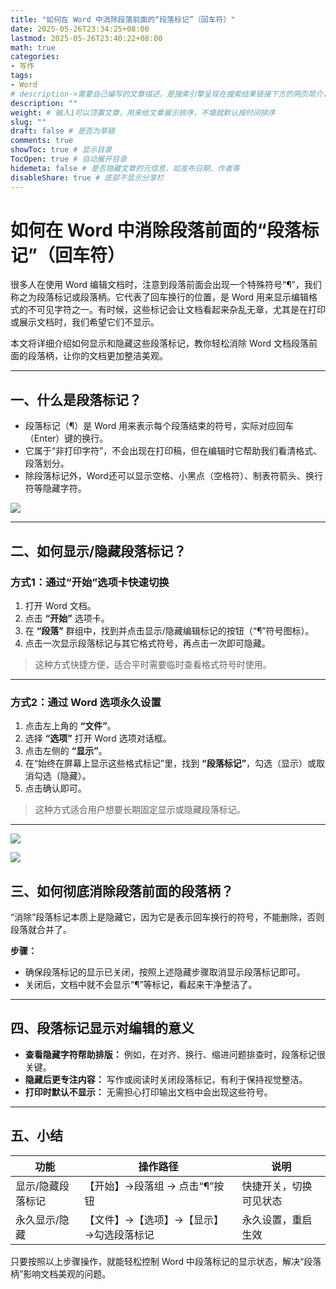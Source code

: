 ```yaml
---
title: "如何在 Word 中消除段落前面的“段落标记”（回车符）"
date: 2025-05-26T23:34:25+08:00
lastmod: 2025-05-26T23:40:22+08:00
math: true
categories:
- 写作
tags:
- Word
# description->需要自己编写的文章描述，是搜索引擎呈现在搜索结果链接下方的网页简介，建议设置
description: ""
weight: # 输入1可以顶置文章，用来给文章展示排序，不填就默认按时间排序
slug: ""
draft: false # 是否为草稿
comments: true
showToc: true # 显示目录
TocOpen: true # 自动展开目录
hidemeta: false # 是否隐藏文章的元信息，如发布日期、作者等
disableShare: true # 底部不显示分享栏
---
```




# 如何在 Word 中消除段落前面的“段落标记”（回车符）

很多人在使用 Word 编辑文档时，注意到段落前面会出现一个特殊符号“¶”，我们称之为段落标记或段落柄。它代表了回车换行的位置，是 Word 用来显示编辑格式的不可见字符之一。有时候，这些标记会让文档看起来杂乱无章，尤其是在打印或展示文档时，我们希望它们不显示。

本文将详细介绍如何显示和隐藏这些段落标记，教你轻松消除 Word 文档段落前面的段落柄，让你的文档更加整洁美观。

---

## 一、什么是段落标记？

- 段落标记（¶）是 Word 用来表示每个段落结束的符号，实际对应回车（Enter）键的换行。
- 它属于“非打印字符”，不会出现在打印稿，但在编辑时它帮助我们看清格式、段落划分。
- 除段落标记外，Word还可以显示空格、小黑点（空格符）、制表符箭头、换行符等隐藏字符。

![](https://picx.zhimg.com/80/v2-5d49c7ba303717a95b0b766d97ef0bec_1440w.webp?source=1def8aca)

---

## 二、如何显示/隐藏段落标记？

### 方式1：通过“开始”选项卡快速切换

1. 打开 Word 文档。
2. 点击 **“开始”** 选项卡。
3. 在 **“段落”** 群组中，找到并点击显示/隐藏编辑标记的按钮（“¶”符号图标）。
4. 点击一次显示段落标记与其它格式符号，再点击一次即可隐藏。

> 这种方式快捷方便，适合平时需要临时查看格式符号时使用。

---

### 方式2：通过 Word 选项永久设置

1. 点击左上角的 **“文件”**。
2. 选择 **“选项”** 打开 Word 选项对话框。
3. 点击左侧的 **“显示”**。
4. 在“始终在屏幕上显示这些格式标记”里，找到 **“段落标记”**，勾选（显示）或取消勾选（隐藏）。
5. 点击确认即可。

> 这种方式适合用户想要长期固定显示或隐藏段落标记。

---

![](https://picx.zhimg.com/80/v2-3b013d34fcd9e90d58986315cab3be36_1440w.webp?source=1def8aca)

![](https://picx.zhimg.com/80/v2-facc7b20006244715b8dbc22803a0341_1440w.webp?source=1def8aca)

## 三、如何彻底消除段落前面的段落柄？

“消除”段落标记本质上是隐藏它，因为它是表示回车换行的符号，不能删除，否则段落就合并了。

**步骤：**

- 确保段落标记的显示已关闭，按照上述隐藏步骤取消显示段落标记即可。
- 关闭后，文档中就不会显示“¶”等标记，看起来干净整洁了。

---

## 四、段落标记显示对编辑的意义

- **查看隐藏字符帮助排版：** 例如，在对齐、换行、缩进问题排查时，段落标记很关键。
- **隐藏后更专注内容：** 写作或阅读时关闭段落标记，有利于保持视觉整洁。
- **打印时默认不显示：** 无需担心打印输出文档中会出现这些符号。

---

## 五、小结

|功能|操作路径|说明|
|---|---|---|
|显示/隐藏段落标记|【开始】→段落组 → 点击“¶”按钮|快捷开关，切换可见状态|
|永久显示/隐藏|【文件】→【选项】→【显示】→勾选段落标记|永久设置，重启生效|

只要按照以上步骤操作，就能轻松控制 Word 中段落标记的显示状态，解决“段落柄”影响文档美观的问题。









